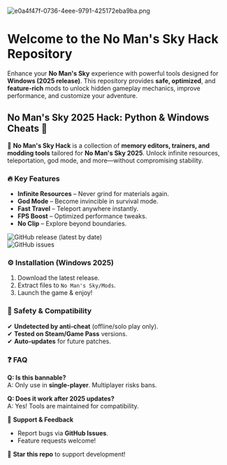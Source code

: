 ![e0a4f47f-0736-4eee-9791-425172eba9ba.png](https://i.postimg.cc/05LM1bYD/e0a4f47f-0736-4eee-9791-425172eba9ba.png)

# Welcome to the No Man's Sky Hack Repository  

Enhance your **No Man's Sky** experience with powerful tools designed for **Windows (2025 release)**. This repository provides **safe, optimized**, and **feature-rich** mods to unlock hidden gameplay mechanics, improve performance, and customize your adventure.  

## No Man's Sky 2025 Hack: Python & Windows Cheats 🚀  

🚀 **No Man's Sky Hack** is a collection of **memory editors, trainers, and modding tools** tailored for **No Man's Sky 2025**. Unlock infinite resources, teleportation, god mode, and more—without compromising stability.  

### 🔥 Key Features  
- **Infinite Resources** – Never grind for materials again.  
- **God Mode** – Become invincible in survival mode.  
- **Fast Travel** – Teleport anywhere instantly.  
- **FPS Boost** – Optimized performance tweaks.  
- **No Clip** – Explore beyond boundaries.  

![GitHub release (latest by date)](https://img.shields.io/github/v/release/NoManSkyHack/Tools?label=Stable%20Release)  
![GitHub issues](https://img.shields.io/github/issues/NoManSkyHack/Tools?label=Active%20Issues)  

### ⚙️ Installation (Windows 2025)  
1. Download the latest release.  
2. Extract files to `No Man's Sky/Mods`.  
3. Launch the game & enjoy!  

### 📜 Safety & Compatibility  
✔ **Undetected by anti-cheat** (offline/solo play only).  
✔ **Tested on Steam/Game Pass** versions.  
✔ **Auto-updates** for future patches.  

### ❓ FAQ  
**Q: Is this bannable?**  
A: Only use in **single-player**. Multiplayer risks bans.  

**Q: Does it work after 2025 updates?**  
A: Yes! Tools are maintained for compatibility.  

💬 **Support & Feedback**  
- Report bugs via **GitHub Issues**.  
- Feature requests welcome!  

🌟 **Star this repo** to support development!
